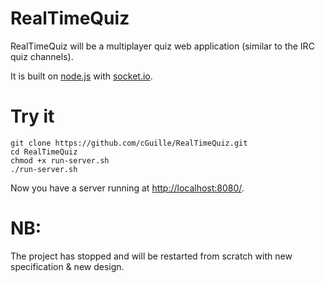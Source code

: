 RealTimeQuiz
============

RealTimeQuiz will be a multiplayer quiz web application (similar to the IRC quiz channels).

It is built on [node.js](http://nodejs.org/) with [socket.io](http://socket.io/).

Try it
======

    git clone https://github.com/cGuille/RealTimeQuiz.git
    cd RealTimeQuiz
    chmod +x run-server.sh
    ./run-server.sh

Now you have a server running at [http://localhost:8080/](http://localhost:8080/).

NB:
===
The project has stopped and will be restarted from scratch with new specification & new design.
